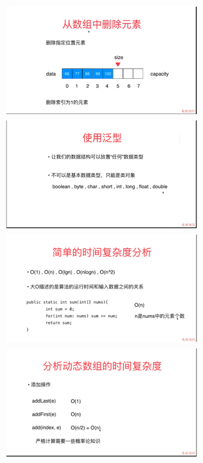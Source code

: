 ![](https://raw.githubusercontent.com/im-vincent/image/master/20191224101110.png)

![](https://raw.githubusercontent.com/im-vincent/image/master/20191224103342.png)

![](https://raw.githubusercontent.com/im-vincent/image/master/20191224135539.png)

![](https://raw.githubusercontent.com/im-vincent/image/master/20191224140613.png)

